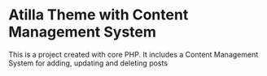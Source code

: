 # Atilla Theme with Content Management System

This is a project created with core PHP. It includes a Content Management System for adding, updating and deleting posts
